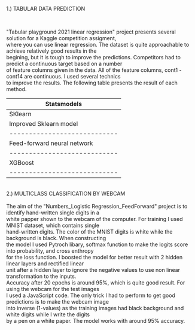 

1.) TABULAR DATA PREDICTION </br>

</br>

"Tabular playground 2021 linear regression" project presents several solution for a Kaggle competition assigment,  </br>
where you can use linear regression.  The dataset is quite approachable to achieve relatively good results in the </br>
begining, but it is tough to improve the predictions. Competitors had to predict a continuous target based on a number  </br>
of feature columns given in the data. All of the feature columns, cont1 - cont14 are continuous. I used several technics</br>
to improve the results. The following table presents the result of each method.</br>

        
|        Statsmodels         |                  
|----------------------------|
|          SKlearn           |
|   Improved Sklearn model   |
|----------------------------|
| Feed-forward neural network|
|----------------------------|
|         XGBoost            |
|----------------------------|

</br>
2.) MULTICLASS CLASSIFICATION BY WEBCAM</br>
</br>
The aim of the "Numbers_Logistic Regression_FeedForward" project is to identify hand-written single digits in a   </br>
white papper shown to the webcam of the computer. For training I used MNIST dataset, which contains single </br>
hand-written digits. The color of the MNIST digits is white while the background is black. When constructing </br>
the model I used Pytroch libary, softmax function to make the logits score into probability, and cross enthropy </br> 
for the loss function. I boosted the model for better result with 2 hidden linear layers and rectified linear </br> 
unit after a hidden layer to ignore the negative values to use non linear transformation to the inputs.</br> 
Accuracy after 20 epochs is around 95%, which is quite good result. For using the webcam for the test images </br>
I used a JavaScript code. The only trick I had to perform to get good predictions is to make the webcam image </br>
into inverse (1-values) as the training images had black background and white digits while I write the digits</br>
by a pen on a white paper. The model works with around 95% accuracy.

